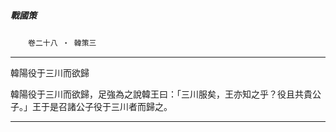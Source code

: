 

##### 戰國策
　　`卷二十八 ‧ 韓策三`

* * *

韓陽役于三川而欲歸

韓陽役于三川而欲歸，足強為之說韓王曰：「三川服矣，王亦知之乎？役且共貴公子。」王于是召諸公子役于三川者而歸之。

* * *

